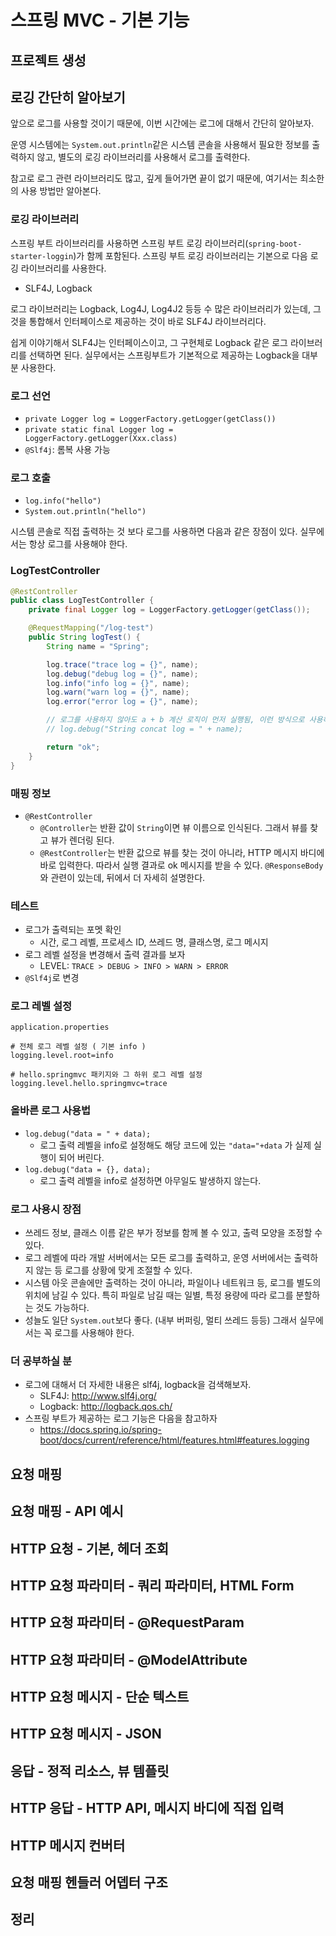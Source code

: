 # 스프링 MVC - 기본 기능
## 프로젝트 생성

## 로깅 간단히 알아보기
앞으로 로그를 사용할 것이기 때문에, 이번 시간에는 로그에 대해서 간단히 알아보자.

운영 시스템에는 `System.out.println`같은 시스템 콘솔을 사용해서 필요한 정보를 출력하지 않고,
별도의 로깅 라이브러리를 사용해서 로그를 출력한다.

참고로 로그 관련 라이브러리도 많고, 깊게 들어가면 끝이 없기 때문에, 여기서는 최소한의 사용 방법만 알아본다.

### 로깅 라이브러리
스프링 부트 라이브러리를 사용하면 스프링 부트 로깅 라이브러리(`spring-boot-starter-loggin`)가 함께 포함된다.
스프링 부트 로깅 라이브러리는 기본으로 다음 로깅 라이브러리를 사용한다.

* SLF4J, Logback

로그 라이브러리는 Logback, Log4J, Log4J2 등등 수 많은 라이브러리가 있는데, 그것을 통합해서 인터페이스로 제공하는 것이 바로 SLF4J 라이브러리다.

쉽게 이야기해서 SLF4J는 인터페이스이고, 그 구현체로 Logback 같은 로그 라이브러리를 선택하면 된다.
실무에서는 스프링부트가 기본적으로 제공하는 Logback을 대부분 사용한다.

### 로그 선언
* `private Logger log = LoggerFactory.getLogger(getClass())`
* `private static final Logger log = LoggerFactory.getLogger(Xxx.class)`
* `@Slf4j`: 롬복 사용 가능

### 로그 호출
* `log.info("hello")`
* `System.out.println("hello")`

시스템 콘솔로 직접 출력하는 것 보다 로그를 사용하면 다음과 같은 장점이 있다.
실무에서는 항상 로그를 사용해야 한다.

### LogTestController
```java
@RestController
public class LogTestController {
    private final Logger log = LoggerFactory.getLogger(getClass());

    @RequestMapping("/log-test")
    public String logTest() {
        String name = "Spring";

        log.trace("trace log = {}", name);
        log.debug("debug log = {}", name);
        log.info("info log = {}", name);
        log.warn("warn log = {}", name);
        log.error("error log = {}", name);

        // 로그를 사용하지 않아도 a + b 계산 로직이 먼저 실행됨, 이런 방식으로 사용하면 X
        // log.debug("String concat log = " + name);

        return "ok";
    }
}
```

### 매핑 정보
* `@RestController`
  * `@Controller`는 반환 값이 `String`이면 뷰 이름으로 인식된다. 그래서 뷰를 찾고 뷰가 렌더링 된다.
  * `@RestController`는 반환 값으로 뷰를 찾는 것이 아니라, HTTP 메시지 바디에 바로 입력한다.
    따라서 실행 결과로 ok 메시지를 받을 수 있다. `@ResponseBody`와 관련이 있는데, 뒤에서 더 자세히 설명한다.

### 테스트
* 로그가 출력되는 포멧 확인
  * 시간, 로그 레벨, 프로세스 ID, 쓰레드 명, 클래스명, 로그 메시지
* 로그 레벨 설정을 변경해서 출력 결과를 보자
  * LEVEL: `TRACE > DEBUG > INFO > WARN > ERROR`
* `@Slf4j`로 변경

### 로그 레벨 설정
`application.properties`
```properties
# 전체 로그 레벨 설정 ( 기본 info )
logging.level.root=info

# hello.springmvc 패키지와 그 하위 로그 레벨 설정
logging.level.hello.springmvc=trace
```

### 올바른 로그 사용법
* `log.debug("data = " + data);`
  * 로그 출력 레벨을 info로 설정해도 해당 코드에 있는 `"data="+data` 가 실제 실행이 되어 버린다.
* `log.debug("data = {}, data);`
  * 로그 출력 레벨을 info로 설정하면 아무일도 발생하지 않는다.

### 로그 사용시 장점
* 쓰레드 정보, 클래스 이름 같은 부가 정보를 함께 볼 수 있고, 출력 모양을 조정할 수 있다.
* 로그 레벨에 따라 개발 서버에서는 모든 로그를 출력하고, 운영 서버에서는 출력하지 않는 등 로그를 상황에 맞게 조절할 수 있다.
* 시스템 아웃 콘솔에만 출력하는 것이 아니라, 파일이나 네트워크 등, 로그를 별도의 위치에 남길 수 있다.
  특히 파일로 남길 때는 일별, 특정 용량에 따라 로그를 분할하는 것도 가능하다.
* 성늘도 일단 `System.out`보다 좋다. (내부 버퍼링, 멀티 쓰레드 등등)
  그래서 실무에서는 꼭 로그를 사용해야 한다.

### 더 공부하실 분
* 로그에 대해서 더 자세한 내용은 slf4j, logback을 검색해보자.
  * SLF4J: http://www.slf4j.org/
  * Logback: http://logback.qos.ch/
* 스프링 부트가 제공하는 로그 기능은 다음을 참고하자
  * https://docs.spring.io/spring-boot/docs/current/reference/html/features.html#features.logging

## 요청 매핑

## 요청 매핑 - API 예시

## HTTP 요청 - 기본, 헤더 조회

## HTTP 요청 파라미터 - 쿼리 파라미터, HTML Form

## HTTP 요청 파라미터 - @RequestParam

## HTTP 요청 파라미터 - @ModelAttribute

## HTTP 요청 메시지 - 단순 텍스트

## HTTP 요청 메시지 - JSON

## 응답 - 정적 리소스, 뷰 템플릿

## HTTP 응답 - HTTP API, 메시지 바디에 직접 입력

## HTTP 메시지 컨버터

## 요청 매핑 헨들러 어뎁터 구조

## 정리
